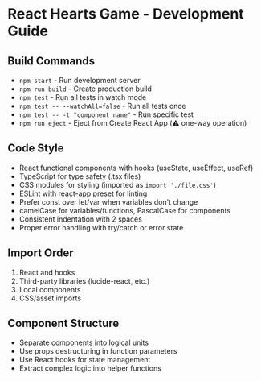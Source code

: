 # React Hearts Game - Development Guide

## Build Commands
- `npm start` - Run development server
- `npm run build` - Create production build
- `npm test` - Run all tests in watch mode
- `npm test -- --watchAll=false` - Run all tests once
- `npm test -- -t "component name"` - Run specific test
- `npm run eject` - Eject from Create React App (⚠️ one-way operation)

## Code Style
- React functional components with hooks (useState, useEffect, useRef)
- TypeScript for type safety (.tsx files)
- CSS modules for styling (imported as `import './file.css'`)
- ESLint with react-app preset for linting
- Prefer const over let/var when variables don't change
- camelCase for variables/functions, PascalCase for components
- Consistent indentation with 2 spaces
- Proper error handling with try/catch or error state

## Import Order
1. React and hooks
2. Third-party libraries (lucide-react, etc.)
3. Local components
4. CSS/asset imports

## Component Structure
- Separate components into logical units
- Use props destructuring in function parameters
- Use React hooks for state management
- Extract complex logic into helper functions